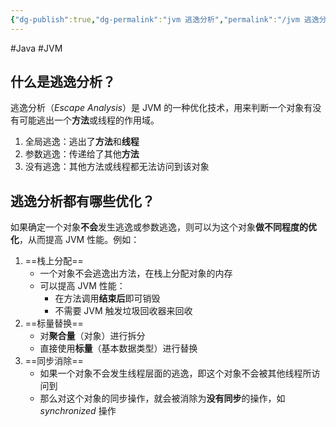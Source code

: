 ```yaml
---
{"dg-publish":true,"dg-permalink":"jvm 逃逸分析","permalink":"/jvm 逃逸分析/","tags":["JVM"]}
---
```



#Java #JVM 

## 什么是逃逸分析？

逃逸分析（*Escape Analysis*）是 JVM 的一种优化技术，用来判断一个对象有没有可能逃出一个**方法**或线程的作用域。

1. 全局逃逸：逃出了**方法**和**线程**
2. 参数逃逸：传递给了其他**方法**
3. 没有逃逸：其他方法或线程都无法访问到该对象

## 逃逸分析都有哪些优化？

如果确定一个对象**不会**发生逃逸或参数逃逸，则可以为这个对象**做不同程度的优化**，从而提高 JVM 性能。例如：
1. ==栈上分配==
	- 一个对象不会逃逸出方法，在栈上分配对象的内存
	- 可以提高 JVM 性能：
		- 在方法调用**结束后**即可销毁
		- 不需要 JVM 触发垃圾回收器来回收
2. ==标量替换==
	- 对**聚合量**（对象）进行拆分
	- 直接使用**标量**（基本数据类型）进行替换
3. ==同步消除==
	- 如果一个对象不会发生线程层面的逃逸，即这个对象不会被其他线程所访问到
	- 那么对这个对象的同步操作，就会被消除为**没有同步**的操作，如 *synchronized* 操作